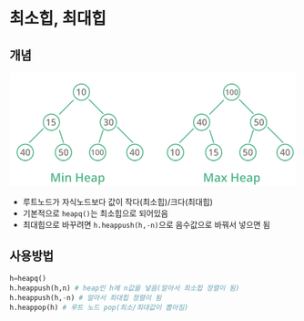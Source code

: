 # 최소힙, 최대힙

## 개념

![image-20221103191245357](assets/image-20221103191245357.png)

- 루트노드가 자식노드보다 값이 작다(최소힙)/크다(최대힙)
- 기본적으로 `heapq()`는 최소힙으로 되어있음
- 최대힙으로 바꾸려면 `h.heappush(h,-n)`으로 음수값으로 바꿔서 넣으면 됨

## 사용방법

```python
h=heapq() 
h.heappush(h,n) # heap인 h에 n값을 넣음(알아서 최소힙 정렬이 됨)
h.heappush(h,-n) # 알아서 최대힙 정렬이 됨
h.heappop(h) # 루트 노드 pop(최소/최대값이 뽑아짐)
```

